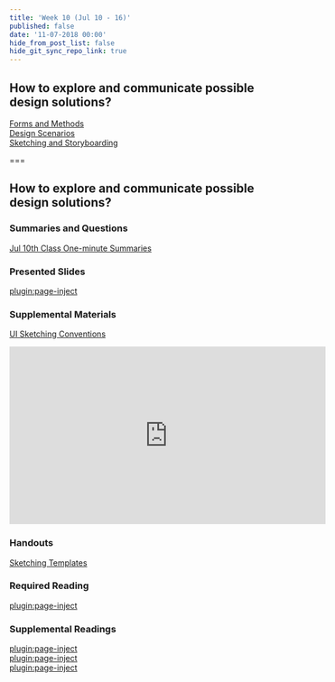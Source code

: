 ```yaml
---
title: 'Week 10 (Jul 10 - 16)'
published: false
date: '11-07-2018 00:00'
hide_from_post_list: false
hide_git_sync_repo_link: true
---
```


## How to explore and communicate possible design solutions?
[Forms and Methods](https://paulhibbitts.net/cmpt-363-182/pdfs/cmpt-363-182-prototyping.pdf#page=5)  
[Design Scenarios](https://paulhibbitts.net/cmpt-363-182/pdfs/cmpt-363-182-prototyping.pdf#page=24)  
[Sketching and Storyboarding](https://paulhibbitts.net/cmpt-363-182/pdfs/cmpt-363-182-prototyping.pdf#page=44)  

===

## **How to explore and communicate possible design solutions?**

### Summaries and Questions  
[Jul 10th Class One-minute Summaries](https://canvas.sfu.ca)

### Presented Slides  
[plugin:page-inject](/192/all-slides/week-10)

### Supplemental Materials  
[UI Sketching Conventions](https://www.youtube.com/watch?v=MwidSAlbEB8)  
<div class="embed-responsive embed-responsive-4by3"><iframe width="560" height="315" src="https://www.youtube.com/embed/MwidSAlbEB8" frameborder="0" allowfullscreen></iframe></div>

### Handouts
[Sketching Templates](https://canvas.sfu.ca/courses/44038/files/folder/Handouts/Sketching%20Templates)  

### Required Reading  
[plugin:page-inject](/192/all-readings/week-10)

### Supplemental Readings  
[plugin:page-inject](/192/ux-techniques-guide/how-to-explore-and-describe-possible-design-solutions/brainstorming)  
[plugin:page-inject](/192/ux-techniques-guide/how-to-explore-and-describe-possible-design-solutions/prototyping)  
[plugin:page-inject](/192/ux-techniques-guide/how-to-explore-and-describe-possible-design-solutions/scenarios)  
